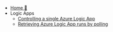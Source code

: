 <!-- markdownlint-disable -->

* [Home :house_with_garden:](/)
* Logic Apps
  * [Controlling a single Azure Logic App](./logicapps/control-single-logicapp.md)
  * [Retrieving Azure Logic App runs by polling](./logicapps/polling-logicapp-runs.md)
